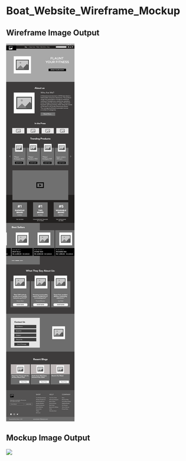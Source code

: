 # Boat_Website_Wireframe_Mockup

## Wireframe Image Output

<img src="https://github.com/manavshah123/Boat_Website_Mockup/blob/main/output/wireframe.png">

## Mockup Image Output

<img src="https://github.com/manavshah123/Boat_Website_Mockup/blob/main/output/mockup.png">
